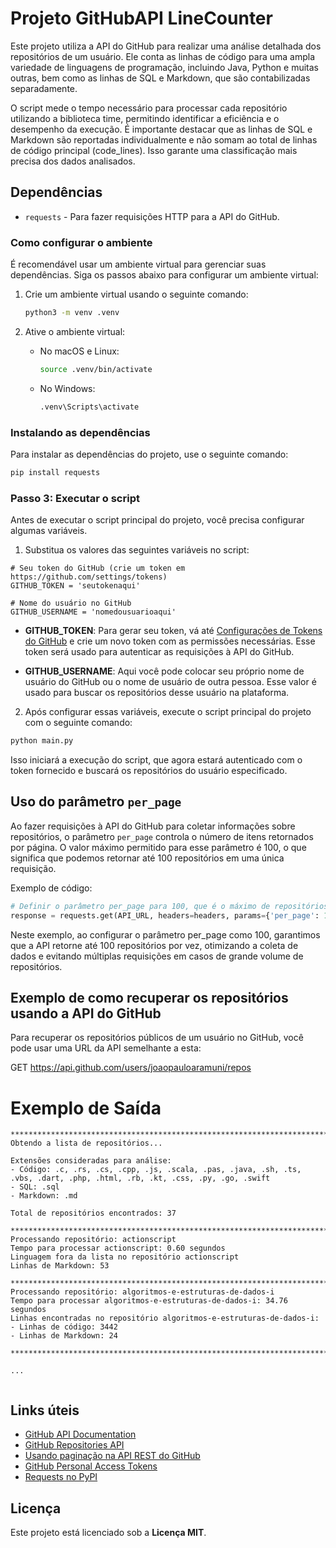 # Projeto GitHubAPI LineCounter

Este projeto utiliza a API do GitHub para realizar uma análise detalhada dos repositórios de um usuário. Ele conta as linhas de código para uma ampla variedade de linguagens de programação, incluindo Java, Python e muitas outras, bem como as linhas de SQL e Markdown, que são contabilizadas separadamente.

O script mede o tempo necessário para processar cada repositório utilizando a biblioteca time, permitindo identificar a eficiência e o desempenho da execução. É importante destacar que as linhas de SQL e Markdown são reportadas individualmente e não somam ao total de linhas de código principal (code_lines). Isso garante uma classificação mais precisa dos dados analisados.

## Dependências

- `requests` - Para fazer requisições HTTP para a API do GitHub.

### Como configurar o ambiente

É recomendável usar um ambiente virtual para gerenciar suas dependências. Siga os passos abaixo para configurar um ambiente virtual:

1. Crie um ambiente virtual usando o seguinte comando:

    ```bash
    python3 -m venv .venv
    ```

2. Ative o ambiente virtual:
    - No macOS e Linux:
        ```bash
        source .venv/bin/activate
        ```
    - No Windows:
        ```bash
        .venv\Scripts\activate
        ```

### Instalando as dependências

Para instalar as dependências do projeto, use o seguinte comando:

```bash
pip install requests
```

### Passo 3: Executar o script

Antes de executar o script principal do projeto, você precisa configurar algumas variáveis. 

1. Substitua os valores das seguintes variáveis no script:

```
# Seu token do GitHub (crie um token em https://github.com/settings/tokens)
GITHUB_TOKEN = 'seutokenaqui'

# Nome do usuário no GitHub
GITHUB_USERNAME = 'nomedousuarioaqui'
```

- **GITHUB_TOKEN**: Para gerar seu token, vá até [Configurações de Tokens do GitHub](https://github.com/settings/tokens) e crie um novo token com as permissões necessárias. Esse token será usado para autenticar as requisições à API do GitHub.

- **GITHUB_USERNAME**: Aqui você pode colocar seu próprio nome de usuário do GitHub ou o nome de usuário de outra pessoa. Esse valor é usado para buscar os repositórios desse usuário na plataforma.

2. Após configurar essas variáveis, execute o script principal do projeto com o seguinte comando:

```bash
python main.py
```

Isso iniciará a execução do script, que agora estará autenticado com o token fornecido e buscará os repositórios do usuário especificado.

## Uso do parâmetro `per_page`

Ao fazer requisições à API do GitHub para coletar informações sobre repositórios, o parâmetro `per_page` controla o número de itens retornados por página. O valor máximo permitido para esse parâmetro é 100, o que significa que podemos retornar até 100 repositórios em uma única requisição.

Exemplo de código:

```python
# Definir o parâmetro per_page para 100, que é o máximo de repositórios retornados em uma requisição
response = requests.get(API_URL, headers=headers, params={'per_page': 100})
```

Neste exemplo, ao configurar o parâmetro per_page como 100, garantimos que a API retorne até 100 repositórios por vez, otimizando a coleta de dados e evitando múltiplas requisições em casos de grande volume de repositórios.

## Exemplo de como recuperar os repositórios usando a API do GitHub

Para recuperar os repositórios públicos de um usuário no GitHub, você pode usar uma URL da API semelhante a esta:

GET <a href="https://api.github.com/users/joaopauloaramuni/repos">https://api.github.com/users/joaopauloaramuni/repos</a>

# Exemplo de Saída

```
******************************************************************************************************************************
Obtendo a lista de repositórios...

Extensões consideradas para análise:
- Código: .c, .rs, .cs, .cpp, .js, .scala, .pas, .java, .sh, .ts, .vbs, .dart, .php, .html, .rb, .kt, .css, .py, .go, .swift
- SQL: .sql
- Markdown: .md

Total de repositórios encontrados: 37

******************************************************************************************************************************
Processando repositório: actionscript  
Tempo para processar actionscript: 0.60 segundos  
Linguagem fora da lista no repositório actionscript
Linhas de Markdown: 53

******************************************************************************************************************************
Processando repositório: algoritmos-e-estruturas-de-dados-i  
Tempo para processar algoritmos-e-estruturas-de-dados-i: 34.76 segundos  
Linhas encontradas no repositório algoritmos-e-estruturas-de-dados-i:  
- Linhas de código: 3442  
- Linhas de Markdown: 24

******************************************************************************************************************************

...


```

## Links úteis

- [GitHub API Documentation](https://docs.github.com/pt/rest/about-the-rest-api)
- [GitHub Repositories API](https://docs.github.com/pt/rest/repos/repos)
- [Usando paginação na API REST do GitHub](https://docs.github.com/pt/rest/using-the-rest-api/using-pagination-in-the-rest-api)
- [GitHub Personal Access Tokens](https://github.com/settings/tokens)
- [Requests no PyPI](https://pypi.org/project/requests/)

## Licença

Este projeto está licenciado sob a **Licença MIT**.
